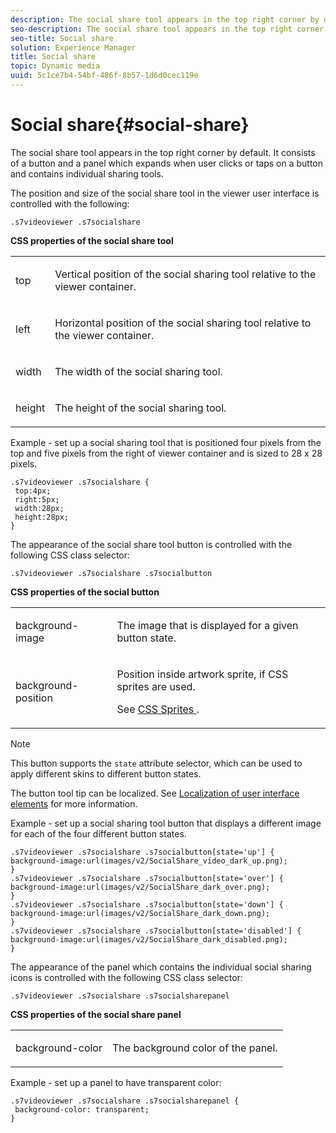 ```yaml
---
description: The social share tool appears in the top right corner by default. It consists of a button and a panel which expands when user clicks or taps on a button and contains individual sharing tools.
seo-description: The social share tool appears in the top right corner by default. It consists of a button and a panel which expands when user clicks or taps on a button and contains individual sharing tools.
seo-title: Social share
solution: Experience Manager
title: Social share
topic: Dynamic media
uuid: 5c1ce7b4-54bf-486f-8b57-1d6d0cec119e
---
```


# Social share{#social-share}

The social share tool appears in the top right corner by default. It consists of a button and a panel which expands when user clicks or taps on a button and contains individual sharing tools.

<!--<a id="section_061E550C1C1D4DB2BD663A898895B38C"></a>-->

The position and size of the social share tool in the viewer user interface is controlled with the following:

```
.s7videoviewer .s7socialshare
```

**CSS properties of the social share tool** 

<table id="table_C48C56E696304C9BAFEE71BA9EA9A174"> 
 <tbody> 
  <tr> 
   <td colname="col1"> <p> <span class="codeph"> top </span> </p> </td> 
   <td colname="col2"> <p> Vertical position of the social sharing tool relative to the viewer container. </p> </td> 
  </tr> 
  <tr> 
   <td colname="col1"> <p> <span class="codeph"> left </span> </p> </td> 
   <td colname="col2"> <p> Horizontal position of the social sharing tool relative to the viewer container. </p> </td> 
  </tr> 
  <tr> 
   <td colname="col1"> <p> <span class="codeph"> width </span> </p> </td> 
   <td colname="col2"> <p> The width of the social sharing tool. </p> </td> 
  </tr> 
  <tr> 
   <td colname="col1"> <p> <span class="codeph"> height </span> </p> </td> 
   <td colname="col2"> <p>The height of the social sharing tool. </p> </td> 
  </tr> 
 </tbody> 
</table>

Example - set up a social sharing tool that is positioned four pixels from the top and five pixels from the right of viewer container and is sized to 28 x 28 pixels.

```
.s7videoviewer .s7socialshare { 
 top:4px; 
 right:5px; 
 width:28px; 
 height:28px; 
}
```

The appearance of the social share tool button is controlled with the following CSS class selector:

```
.s7videoviewer .s7socialshare .s7socialbutton
```

**CSS properties of the social button** 

<table id="table_A18B6978EC304C378F5FE92DD44D138D"> 
 <tbody> 
  <tr> 
   <td colname="col1"> <p> <span class="codeph"> background-image </span> </p> </td> 
   <td colname="col2"> <p> The image that is displayed for a given button state. </p> </td> 
  </tr> 
  <tr> 
   <td colname="col1"> <p> <span class="codeph"> background-position </span> </p> </td> 
   <td colname="col2"> <p> Position inside artwork sprite, if CSS sprites are used. </p> <p>See <a href="../../../c-html5-s7-aem-asset-viewers/c-html5-video-reference/c-html5-video-viewer-20-customizingviewer/c-html5-video-viewer-20-customizingviewer.md#section-9b6d8d601cb441d08214dada7bb4eddc" format="dita" scope="local"> CSS Sprites </a>. </p> </td> 
  </tr> 
 </tbody> 
</table>

>[!NOTE]
>
>This button supports the `state` attribute selector, which can be used to apply different skins to different button states.

The button tool tip can be localized. See [Localization of user interface elements](../../../c-html5-s7-aem-asset-viewers/c-html5-video-reference/r-html5-video-viewer-20-localization.md#concept-1d5ca2d8480f4064a51eddba13940aad) for more information.

Example - set up a social sharing tool button that displays a different image for each of the four different button states.

```
.s7videoviewer .s7socialshare .s7socialbutton[state='up'] { 
background-image:url(images/v2/SocialShare_video_dark_up.png); 
} 
.s7videoviewer .s7socialshare .s7socialbutton[state='over'] { 
background-image:url(images/v2/SocialShare_dark_over.png); 
} 
.s7videoviewer .s7socialshare .s7socialbutton[state='down'] { 
background-image:url(images/v2/SocialShare_dark_down.png); 
} 
.s7videoviewer .s7socialshare .s7socialbutton[state='disabled'] { 
background-image:url(images/v2/SocialShare_dark_disabled.png); 
}
```

The appearance of the panel which contains the individual social sharing icons is controlled with the following CSS class selector:

```
.s7videoviewer .s7socialshare .s7socialsharepanel
```

**CSS properties of the social share panel** 

<table id="table_86E777A5851F47D6A49D966E24A9A6CD"> 
 <tbody> 
  <tr> 
   <td colname="col1"> <p> <span class="codeph"> background-color </span> </p> </td> 
   <td colname="col2"> <p>The background color of the panel. </p> </td> 
  </tr> 
 </tbody> 
</table>

Example - set up a panel to have transparent color:

```
.s7videoviewer .s7socialshare .s7socialsharepanel { 
 background-color: transparent; 
}
```

